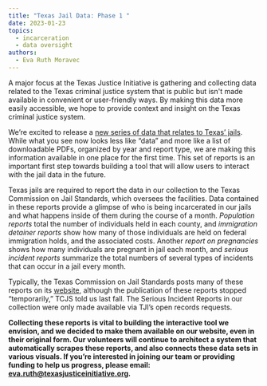 ```yaml
---
title: "Texas Jail Data: Phase 1 "
date: 2023-01-23
topics:
  - incarceration
  - data oversight
authors:
  - Eva Ruth Moravec
---
```

A major focus at the Texas Justice Initiative is gathering and collecting data related to the Texas criminal justice system that is public but isn't made available in convenient or user-friendly ways. By making this data more easily accessible, we hope to provide context and insight on the Texas criminal justice system.  

We’re excited to release a [new series of data that relates to Texas’ jails](texasjusticeinitiative.org/tcjs-reports). While what you see now looks less like “data” and more like a list of downloadable PDFs, organized by year and report type, we are making this information available in one place for the first time. This set of reports is an important first step towards building a tool that will allow users to interact with the jail data in the future.

Texas jails are required to report the data in our collection to the Texas Commission on Jail Standards, which oversees the facilities. Data contained in these reports provide a glimpse of who is being incarcerated in our jails and what happens inside of them during the course of a month. *Population reports* total the number of individuals held in each county, and *immigration detainer reports* show how many of those individuals are held on federal immigration holds, and the associated costs. Another *report on pregnancies* shows how many individuals are pregnant in jail each month, and *serious incident reports* summarize the total numbers of several types of incidents that can occur in a jail every month. 

Typically, the Texas Commission on Jail Standards posts many of these reports on its [website](https://www.tcjs.state.tx.us/population-reports/), although the publication of these reports stopped “temporarily,” TCJS told us last fall. The Serious Incident Reports in our collection were only made available via TJI’s open records requests. 

**Collecting these reports is vital to building the interactive tool we envision, and we decided to make them available on our website, even in their original form. Our volunteers will continue to architect a system that automatically scrapes these reports, and also connects these data sets in various visuals. If you’re interested in joining our team or providing funding to help us progress, please email: [eva.ruth@texasjusticeinitiative.org](mailto:eva.ruth@texasjusticeinitiative.org).**